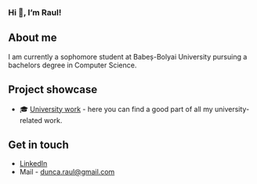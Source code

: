 ### Hi 👋, I’m Raul!
## About me
I am currently a sophomore student at Babeș-Bolyai University pursuing a bachelors degree in Computer Science.

## Project showcase
- 🎓 [University work](https://github.com/raul-dunca/university-work) - here you can find a good part of all my university-related work.

## Get in touch
- [LinkedIn](https://www.linkedin.com/in/raul-dunca-a79a681a9/)
- Mail - dunca.raul@gmail.com
<!---
raul-dunca/raul-dunca is a ✨ special ✨ repository because its `README.md` (this file) appears on your GitHub profile.
You can click the Preview link to take a look at your changes.
--->
<!---
[![Top Langs](https://github-readme-stats.vercel.app/api/top-langs/?username=raul-dunca&layout=compact)](https://github.com/anuraghazra/github-readme-stats)
--->
